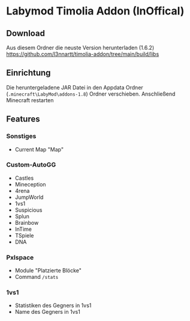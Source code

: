 # Labymod Timolia Addon (InOffical)

## Download
Aus diesem Ordner die neuste Version herunterladen (1.6.2)
https://github.com/l3nnartt/timolia-addon/tree/main/build/libs

## Einrichtung

Die heruntergeladene JAR Datei in  den Appdata Ordner (``.minecraft\LabyMod\addons-1.8``) Ordner verschieben.
Anschließend Minecraft restarten

## Features

### Sonstiges
- Current Map "Map"

### Custom-AutoGG
- Castles
- Mineception
- 4rena
- JumpWorld
- 1vs1
- Suspicious
- Splun
- Brainbow
- InTime
- TSpiele
- DNA

### Pxlspace
- Module "Platzierte Blöcke"
- Command ``/stats``
 
### 1vs1
- Statistiken des Gegners in 1vs1
- Name des Gegners in 1vs1
